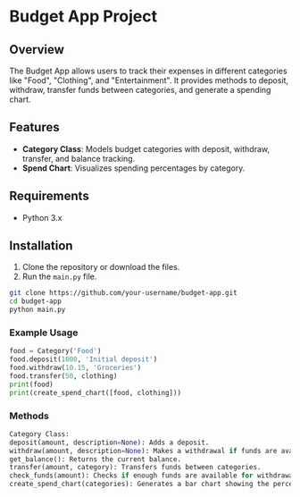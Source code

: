 # Budget App Project

## Overview

The Budget App allows users to track their expenses in different categories like "Food", "Clothing", and "Entertainment". It provides methods to deposit, withdraw, transfer funds between categories, and generate a spending chart.

## Features

- **Category Class**: Models budget categories with deposit, withdraw, transfer, and balance tracking.
- **Spend Chart**: Visualizes spending percentages by category.

## Requirements

- Python 3.x

## Installation

1. Clone the repository or download the files.
2. Run the `main.py` file.

```bash
git clone https://github.com/your-username/budget-app.git
cd budget-app
python main.py
```

### Example Usage
```python
food = Category('Food')
food.deposit(1000, 'Initial deposit')
food.withdraw(10.15, 'Groceries')
food.transfer(50, clothing)
print(food)
print(create_spend_chart([food, clothing]))
```
### Methods
```python
Category Class:
deposit(amount, description=None): Adds a deposit.
withdraw(amount, description=None): Makes a withdrawal if funds are available.
get_balance(): Returns the current balance.
transfer(amount, category): Transfers funds between categories.
check_funds(amount): Checks if enough funds are available for withdrawal or transfer.
create_spend_chart(categories): Generates a bar chart showing the percentage spent in each category.
```
